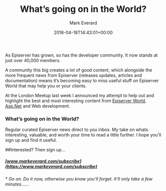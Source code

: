 ﻿---
title: What’s going on in the World?
date: 2018-04-18T14:43:01+00:00
author: Mark Everard
layout: post
permalink: /2018/04/18/whats-going-on-in-the-world/
dsq_thread_id:
  - "6620655210"
featured-img: /assets/uploads/2018/04/earth-space-1.jpg
categories:
  - Episerver
---
As Episerver has grown, so has the developer community. It now stands at just over 40,000 members.

A community this big creates a lot of good content, which alongside the more frequent news from Episerver (releases updates, articles and documentation) means it&#8217;s becoming easy to miss useful stuff on Episerver World that may help you or your clients.

At the London Meetup last week I announced my attempt to help out and highlight the best and most interesting content from [Episerver World](https://world.episerver.com/), [Asp.Net](https://www.asp.net/) and Web development.

### What&#8217;s going on in the World?

Regular curated Episerver news direct to you inbox. My take on whats interesting, valuable, and worth your time to read a little further. I hope you&#8217;ll sign up and find it useful.

##Interested? Then sign up&#8230;

##### [www.markeverard.com/subscribe](https://www.markeverard.com/subscribe)

_* Go on. Do it now, otherwise you know you&#8217;ll forget. It&#8217;ll only take a few minutes&#8230;&#8230;_